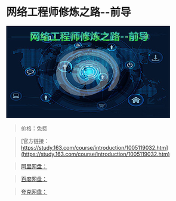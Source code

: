 # 网络工程师修炼之路--前导

![img](../../../assets/study163/free/f1bbc7c2-372f-436f-9adb-b8cea6ec6d74.jpg)

> 价格：免费

> [官方链接：https://study.163.com/course/introduction/1005119032.htm](https://study.163.com/course/introduction/1005119032.htm)

> [阿里网盘：]()

> [百度网盘：]()

> [夸克网盘：]()
